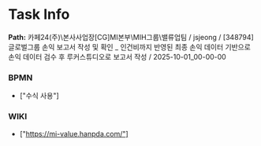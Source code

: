 # Task Info

**Path:** 카페24(주)\본사사업장\[CG]MI본부\MIH그룹\밸류업팀 / jsjeong / [348794] 글로벌그룹 손익 보고서 작성 및 확인 _ 인건비까지 반영된 최종 손익 데이터 기반으로 손익 데이터 검수 후 루커스튜디오로 보고서 작성 / 2025-10-01_00-00-00

### BPMN
- ["수식 사용"]

### WIKI
- ["https://mi-value.hanpda.com/"]

